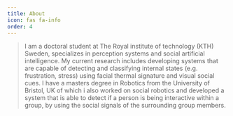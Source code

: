 ```yaml
---
title: About
icon: fas fa-info
order: 4
---
```



>I am a doctoral student at The Royal institute of technology (KTH) Sweden, specializes in perception systems and social artificial intelligence. My current research includes developing systems that are capable of detecting and classifying internal states (e.g. frustration, stress) using facial thermal signature and visual social cues. I have a masters degree in Robotics from the University of Bristol, UK of which i also worked on social robotics and developed a system that is able to detect if a person is being interactive within a group, by using the social signals of the surrounding group members. 
